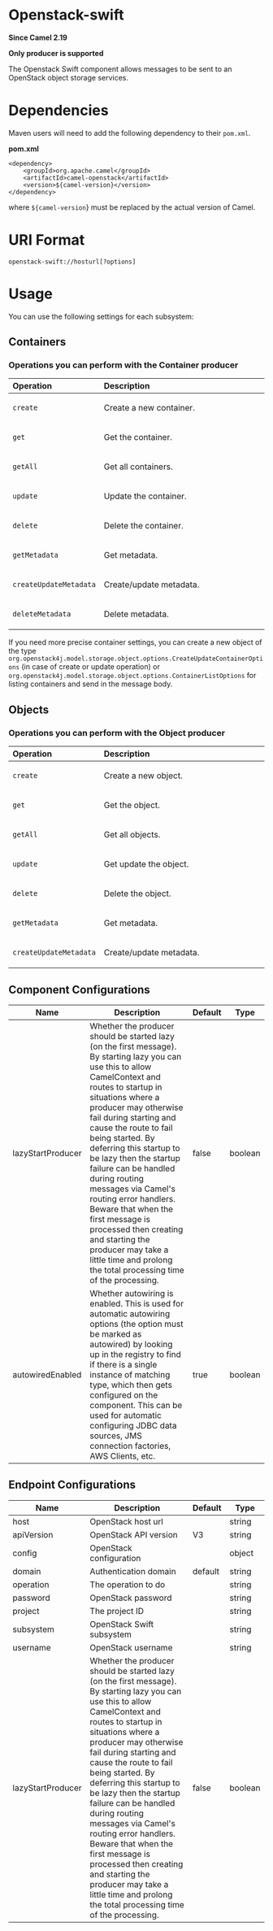 # Openstack-swift

**Since Camel 2.19**

**Only producer is supported**

The Openstack Swift component allows messages to be sent to an OpenStack
object storage services.

# Dependencies

Maven users will need to add the following dependency to their
`pom.xml`.

**pom.xml**

    <dependency>
        <groupId>org.apache.camel</groupId>
        <artifactId>camel-openstack</artifactId>
        <version>${camel-version}</version>
    </dependency>

where `${camel-version`} must be replaced by the actual version of
Camel.

# URI Format

    openstack-swift://hosturl[?options]

# Usage

You can use the following settings for each subsystem:

## Containers

### Operations you can perform with the Container producer

<table>
<colgroup>
<col style="width: 20%" />
<col style="width: 80%" />
</colgroup>
<thead>
<tr class="header">
<th style="text-align: left;">Operation</th>
<th style="text-align: left;">Description</th>
</tr>
</thead>
<tbody>
<tr class="odd">
<td style="text-align: left;"><p><code>create</code></p></td>
<td style="text-align: left;"><p>Create a new container.</p></td>
</tr>
<tr class="even">
<td style="text-align: left;"><p><code>get</code></p></td>
<td style="text-align: left;"><p>Get the container.</p></td>
</tr>
<tr class="odd">
<td style="text-align: left;"><p><code>getAll</code></p></td>
<td style="text-align: left;"><p>Get all containers.</p></td>
</tr>
<tr class="even">
<td style="text-align: left;"><p><code>update</code></p></td>
<td style="text-align: left;"><p>Update the container.</p></td>
</tr>
<tr class="odd">
<td style="text-align: left;"><p><code>delete</code></p></td>
<td style="text-align: left;"><p>Delete the container.</p></td>
</tr>
<tr class="even">
<td style="text-align: left;"><p><code>getMetadata</code></p></td>
<td style="text-align: left;"><p>Get metadata.</p></td>
</tr>
<tr class="odd">
<td
style="text-align: left;"><p><code>createUpdateMetadata</code></p></td>
<td style="text-align: left;"><p>Create/update metadata.</p></td>
</tr>
<tr class="even">
<td style="text-align: left;"><p><code>deleteMetadata</code></p></td>
<td style="text-align: left;"><p>Delete metadata.</p></td>
</tr>
</tbody>
</table>

If you need more precise container settings, you can create a new object
of the type
`org.openstack4j.model.storage.object.options.CreateUpdateContainerOptions`
(in case of create or update operation) or
`org.openstack4j.model.storage.object.options.ContainerListOptions` for
listing containers and send in the message body.

## Objects

### Operations you can perform with the Object producer

<table>
<colgroup>
<col style="width: 20%" />
<col style="width: 80%" />
</colgroup>
<thead>
<tr class="header">
<th style="text-align: left;">Operation</th>
<th style="text-align: left;">Description</th>
</tr>
</thead>
<tbody>
<tr class="odd">
<td style="text-align: left;"><p><code>create</code></p></td>
<td style="text-align: left;"><p>Create a new object.</p></td>
</tr>
<tr class="even">
<td style="text-align: left;"><p><code>get</code></p></td>
<td style="text-align: left;"><p>Get the object.</p></td>
</tr>
<tr class="odd">
<td style="text-align: left;"><p><code>getAll</code></p></td>
<td style="text-align: left;"><p>Get all objects.</p></td>
</tr>
<tr class="even">
<td style="text-align: left;"><p><code>update</code></p></td>
<td style="text-align: left;"><p>Get update the object.</p></td>
</tr>
<tr class="odd">
<td style="text-align: left;"><p><code>delete</code></p></td>
<td style="text-align: left;"><p>Delete the object.</p></td>
</tr>
<tr class="even">
<td style="text-align: left;"><p><code>getMetadata</code></p></td>
<td style="text-align: left;"><p>Get metadata.</p></td>
</tr>
<tr class="odd">
<td
style="text-align: left;"><p><code>createUpdateMetadata</code></p></td>
<td style="text-align: left;"><p>Create/update metadata.</p></td>
</tr>
</tbody>
</table>

## Component Configurations

  
|Name|Description|Default|Type|
|---|---|---|---|
|lazyStartProducer|Whether the producer should be started lazy (on the first message). By starting lazy you can use this to allow CamelContext and routes to startup in situations where a producer may otherwise fail during starting and cause the route to fail being started. By deferring this startup to be lazy then the startup failure can be handled during routing messages via Camel's routing error handlers. Beware that when the first message is processed then creating and starting the producer may take a little time and prolong the total processing time of the processing.|false|boolean|
|autowiredEnabled|Whether autowiring is enabled. This is used for automatic autowiring options (the option must be marked as autowired) by looking up in the registry to find if there is a single instance of matching type, which then gets configured on the component. This can be used for automatic configuring JDBC data sources, JMS connection factories, AWS Clients, etc.|true|boolean|

## Endpoint Configurations

  
|Name|Description|Default|Type|
|---|---|---|---|
|host|OpenStack host url||string|
|apiVersion|OpenStack API version|V3|string|
|config|OpenStack configuration||object|
|domain|Authentication domain|default|string|
|operation|The operation to do||string|
|password|OpenStack password||string|
|project|The project ID||string|
|subsystem|OpenStack Swift subsystem||string|
|username|OpenStack username||string|
|lazyStartProducer|Whether the producer should be started lazy (on the first message). By starting lazy you can use this to allow CamelContext and routes to startup in situations where a producer may otherwise fail during starting and cause the route to fail being started. By deferring this startup to be lazy then the startup failure can be handled during routing messages via Camel's routing error handlers. Beware that when the first message is processed then creating and starting the producer may take a little time and prolong the total processing time of the processing.|false|boolean|
